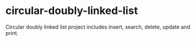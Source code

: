 # circular-doubly-linked-list
Circular doubly linked list project includes insert, search, delete, update and print.

